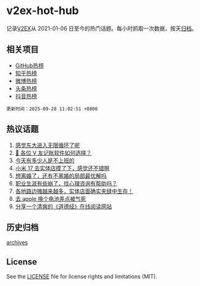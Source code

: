 # v2ex-hot-hub

 记录[V2EX](https://www.v2ex.com/)从 2021-01-06 日至今的热门话题。每小时抓取一次数据，按天[归档](archives)。
 
 ## 相关项目

- [GitHub热榜](https://github.com/lonnyzhang423/github-hot-hub)
- [知乎热榜](https://github.com/lonnyzhang423/zhihu-hot-hub)
- [微博热榜](https://github.com/lonnyzhang423/weibo-hot-hub)
- [头条热榜](https://github.com/lonnyzhang423/toutiao-hot-hub)
- [抖音热榜](https://github.com/lonnyzhang423/douyin-hot-hub)


 `更新时间：2025-09-28 11:02:51 +0800`

## 热议话题

1. [感觉东大进入无限循环了呢](https://www.v2ex.com/t/1162281)
1. [🙏 各位 V 友记账软件如何选择？](https://www.v2ex.com/t/1162182)
1. [今天有多少人是不上班的](https://www.v2ex.com/t/1162264)
1. [小米 17 去实体店摸了下，感觉还不错啊](https://www.v2ex.com/t/1162213)
1. [想离婚了，还有不离婚的局部最优解吗](https://www.v2ex.com/t/1162255)
1. [职业生涯有些崩了，找心理咨询有帮助吗？](https://www.v2ex.com/t/1162237)
1. [各地路边摊越来越多，实体店面确实夹缝中生存！](https://www.v2ex.com/t/1162208)
1. [去 apple 换个电池差点被气死](https://www.v2ex.com/t/1162243)
1. [分享一个清爽的《道德经》在线阅读网站](https://www.v2ex.com/t/1162257)

## 历史归档

[archives](archives)

## License

See the [LICENSE](LICENSE) file for license rights and limitations (MIT).
